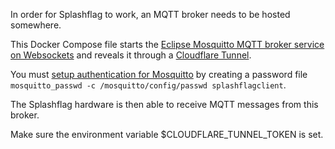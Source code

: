 In order for Splashflag to work, an MQTT broker needs to be hosted somewhere.

This Docker Compose file starts the [Eclipse Mosquitto MQTT broker service on Websockets](https://hub.docker.com/_/eclipse-mosquitto) and reveals it through a [Cloudflare Tunnel](https://developers.cloudflare.com/cloudflare-one/connections/connect-networks/). 

You must [setup authentication for Mosquitto](https://mosquitto.org/documentation/authentication-methods/) by creating a password file `mosquitto_passwd -c /mosquitto/config/passwd splashflagclient`.

The Splashflag hardware is then able to receive MQTT messages from this broker.

Make sure the environment variable $CLOUDFLARE_TUNNEL_TOKEN is set.